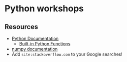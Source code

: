 # Python workshops

## Resources

- [Python Documentation](https://docs.python.org/3/index.html)
  - [Built-in Python Functions](https://docs.python.org/3/library/functions.htmlhttps://numpy.org/doc/1.18/index.html)
- [numpy documentation](https://numpy.org/doc/stable/)
- Add `site:stackoverflow.com` to your Google searches!
